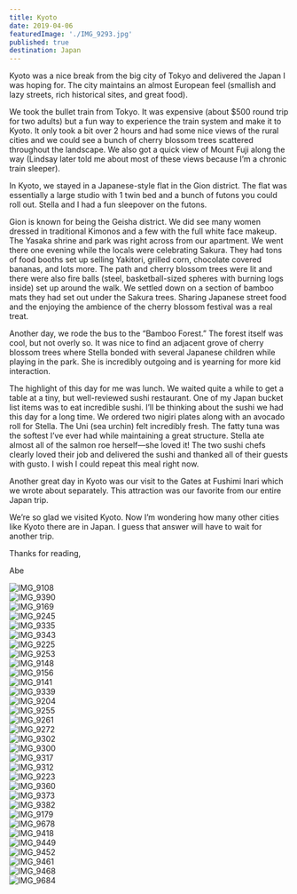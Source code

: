 ```yaml
---
title: Kyoto
date: 2019-04-06
featuredImage: './IMG_9293.jpg'
published: true
destination: Japan
---
```


Kyoto was a nice break from the big city of Tokyo and delivered the Japan I was hoping for. The city maintains an almost European feel (smallish and lazy streets, rich historical sites, and great food). 

We took the bullet train from Tokyo. It was expensive (about $500 round trip for two adults) but a fun way to experience the train system and make it to Kyoto. It only took a bit over 2 hours and had some nice views of the rural cities and we could see a bunch of cherry blossom trees scattered throughout the landscape. We also got a quick view of Mount Fuji along the way (Lindsay later told me about most of these views because I’m a chronic train sleeper).

In Kyoto, we stayed in a Japanese-style flat in the Gion district. The flat was essentially a large studio with 1 twin bed and a bunch of futons you could roll out. Stella and I had a fun sleepover on the futons. 

Gion is known for being the Geisha district. We did see many women dressed in traditional Kimonos and a few with the full white face makeup. The Yasaka shrine and park was right across from our apartment. We went there one evening while the locals were celebrating Sakura. They had tons of food booths set up selling Yakitori, grilled corn, chocolate covered bananas, and lots more. The path and cherry blossom trees were lit and there were also fire balls (steel, basketball-sized spheres with burning logs inside) set up around the walk. We settled down on a section of bamboo mats they had set out under the Sakura trees. Sharing Japanese street food and the enjoying the ambience of the cherry blossom festival was a real treat.

Another day, we rode the bus to the “Bamboo Forest.” The forest itself was cool, but not overly so. It was nice to find an adjacent grove of cherry blossom trees where Stella bonded with several Japanese children while playing in the park. She is incredibly outgoing and is yearning for more kid interaction. 

The highlight of this day for me was lunch. We waited quite a while to get a table at a tiny, but well-reviewed sushi restaurant. One of my Japan bucket list items was to eat incredible sushi. I’ll be thinking about the sushi we had this day for a long time. We ordered two nigiri plates along with an avocado roll for Stella. The Uni (sea urchin) felt incredibly fresh. The fatty tuna was the softest I’ve ever had while maintaining a great structure. Stella ate almost all of the salmon roe herself—she loved it! The two sushi chefs clearly loved their job and delivered the sushi and thanked all of their guests with gusto. I wish I could repeat this meal right now.

Another great day in Kyoto was our visit to the Gates at Fushimi Inari which we wrote about separately. This attraction was our favorite from our entire Japan trip.

We’re so glad we visited Kyoto. Now I’m wondering how many other cities like Kyoto there are in Japan. I guess that answer will have to wait for another trip.

Thanks for reading,

Abe

![IMG_9108](/IMG_9108.jpg)
</br>
![IMG_9390](/IMG_9390.jpg)
</br>
![IMG_9169](/IMG_9169.jpg)
</br>
![IMG_9245](/IMG_9245.jpg)
</br>
![IMG_9335](/IMG_9335.jpg)
</br>
![IMG_9343](/IMG_9343.jpg)
</br>
![IMG_9225](/IMG_9225.jpg)
</br>
![IMG_9253](/IMG_9253.jpg)
</br>
![IMG_9148](/IMG_9148.jpg)
</br>
![IMG_9156](/IMG_9156.jpg)
</br>
![IMG_9141](/IMG_9141.jpg)
</br>
![IMG_9339](/IMG_9339.jpg)
</br>
![IMG_9204](/IMG_9204.jpg)
</br>
![IMG_9255](/IMG_9255.jpg)
</br>
![IMG_9261](/IMG_9261.jpg)
</br>
![IMG_9272](/IMG_9272.jpg)
</br>
![IMG_9302](/IMG_9302.jpg)
</br>
![IMG_9300](/IMG_9300.jpg)
</br>
![IMG_9317](/IMG_9317.jpg)
</br>
![IMG_9312](/IMG_9312.jpg)
</br>
![IMG_9223](/IMG_9223.jpg)
</br>
![IMG_9360](/IMG_9360.jpg)
</br>
![IMG_9373](/IMG_9373.jpg)
</br>
![IMG_9382](/IMG_9382.jpg)
</br>
![IMG_9179](/IMG_9179.jpg)
</br>
![IMG_9678](/IMG_9678.jpg)
</br>
![IMG_9418](/IMG_9418.jpg)
</br>
![IMG_9449](/IMG_9449.jpg)
</br>
![IMG_9452](/IMG_9452.jpg)
</br>
![IMG_9461](/IMG_9461.jpg)
</br>
![IMG_9468](/IMG_9468.jpg)
</br>
![IMG_9684](/IMG_9684.jpg)
